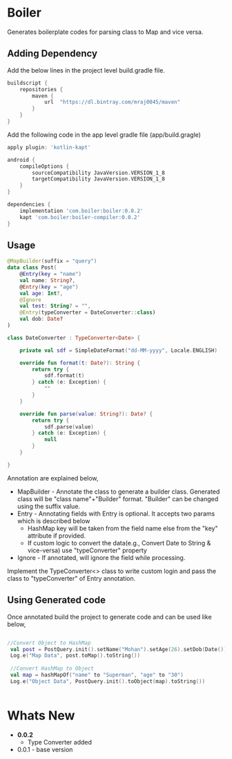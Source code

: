 # Boiler

Generates boilerplate codes for parsing class to Map and vice versa.

## Adding Dependency

Add the below lines in the project level build.gradle file.

```groovy
buildscript {
    repositories {
        maven {
            url  "https://dl.bintray.com/mraj0045/maven"
        }
    }
}
```

Add the following code in the app level gradle file (app/build.gragle)

```groovy
apply plugin: 'kotlin-kapt'

android {
    compileOptions {
        sourceCompatibility JavaVersion.VERSION_1_8
        targetCompatibility JavaVersion.VERSION_1_8
    }
}

dependencies {
    implementation 'com.boiler:boiler:0.0.2'
    kapt 'com.boiler:boiler-compiler:0.0.2'
}
```

## Usage

```kotlin
@MapBuilder(suffix = "query")
data class Post(
    @Entry(key = "name")
    val name: String?,
    @Entry(key = "age")
    val age: Int?,
    @Ignore
    val test: String? = "",
    @Entry(typeConverter = DateConverter::class)
    val dob: Date?
)

class DateConverter : TypeConverter<Date> {

    private val sdf = SimpleDateFormat("dd-MM-yyyy", Locale.ENGLISH)

    override fun format(t: Date?): String {
        return try {
            sdf.format(t)
        } catch (e: Exception) {
            ""
        }
    }

    override fun parse(value: String?): Date? {
        return try {
            sdf.parse(value)
        } catch (e: Exception) {
            null
        }
    }

}
```
Annotation are explained below,
* MapBuilder - Annotate the class to generate a builder class. Generated class will be "class name"+"Builder" format. "Builder" can be changed using the suffix value.
* Entry - Annotating fields with Entry is optional. It accepts two params which is described below
  * HashMap key will be taken from the field name else from the "key" attribute if provided.
  * If custom logic to convert the data(e.g., Convert Date to String & vice-versa) use "typeConverter" property
* Ignore - If annotated, will ignore the field while processing.

Implement the TypeConverter<> class to write custom login and pass the class to "typeConverter" of Entry annotation.

## Using Generated code
Once annotated build the project to generate code and can be used like below,

```kotlin

//Convert Object to HashMap
 val post = PostQuery.init().setName("Mohan").setAge(26).setDob(Date())
 Log.e("Map Data", post.toMap().toString())
 
 //Convert HashMap to Object
 val map = hashMapOf("name" to "Superman", "age" to "30")
 Log.e("Object Data", PostQuery.init().toObject(map).toString())
 
```

# Whats New
* **0.0.2**
  * Type Converter added 
* 0.0.1 - base version
